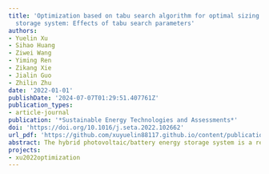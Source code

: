 ```yaml
---
title: 'Optimization based on tabu search algorithm for optimal sizing of hybrid PV/energy
  storage system: Effects of tabu search parameters'
authors:
- Yuelin Xu
- Sihao Huang
- Ziwei Wang
- Yiming Ren
- Zikang Xie
- Jialin Guo
- Zhilin Zhu
date: '2022-01-01'
publishDate: '2024-07-07T01:29:51.407761Z'
publication_types:
- article-journal
publication: '*Sustainable Energy Technologies and Assessments*'
doi: 'https://doi.org/10.1016/j.seta.2022.102662'
url_pdf: 'https://github.com/xuyuelin88117.github.io/content/publication/xu-2022-optimization/Optimization based on tabu search algorithm for optimal sizings.pdf'
abstract: The hybrid photovoltaic/battery energy storage system is a relevant pathway to generate low-cost green electricity. In the literature, cost optimization of these systems has been extensively used. However, the unpredictability of model and optimization methods input information, present the most drawbacks of optimal sizing of the system. Herein, an optimal sizing and evaluation framework are presented for an off-grid clean microgrid system solar/battery energy storage, to generate low-cost green electricity of rural building in China. The optimal sizing of the system is based on the hourly meteorological data and load demand during a year; with the lowest total life cycle cost as the objective function and the maximum reliability. A novel meta-heuristic tabu search algorithm is used in the solution process to obtain the optimal sizing of the system in terms of economics and reliability. Additionally, the variations of the optimal sizing of the system on the basis of different types of reliability index and tabu search parameters, such as initial solutions, neighborhood structure, number of run and iteration, is further comprehensively evaluated and investigated. The results prove that it is easier to find the optimal decision variables for the clean microgrid system with the optimal parameters of the algorithm.
projects:
- xu2022optimization
---
```

